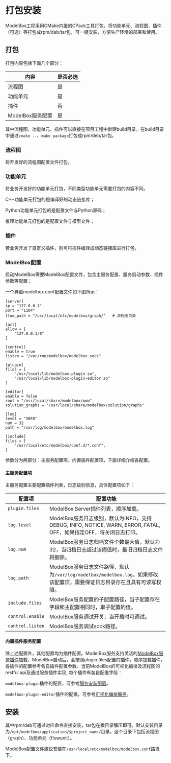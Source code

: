 # 打包安装

ModelBox工程采用CMake内置的CPack工具打包，将功能单元、流程图、插件（可选）等打包成rpm/deb/tar包，可一键安装，方便生产环境的部署和使用。

## 打包

打包内容包括下面几个部分：

| 内容             | 是否必选 |
| ---------------- | -------  |
| 流程图           | 是       |
| 功能单元         | 是       |
| 插件             | 否       |
| ModelBox服务配置 | 是       |

其中流程图、功能单元、插件可以直接在项目工程中新建build目录，在build目录中通过`cmake ..`、`make package`打包成rpm/deb/tar包。

### 流程图
  
将开发好的流程图配置文件打包。

### 功能单元

将业务开发好的功能单元打包，不同类型功能单元需要打包的内容不同。

C++功能单元打包的是编译好的动态链接库；

Python功能单元打包的是配置文件与Python源码；

推理功能单元打包的是配置文件与模型文件；

### 插件

若业务开发了自定义插件，则可将插件编译成动态链接库进行打包。

### ModelBox配置

启动ModelBox需要ModelBox配置文件，包含主服务配置、服务启动参数、插件参数等配置；

一个典型modelbox.conf配置文件如下图所示：

```shell
[server]
ip = "127.0.0.1"
port = "1104"
flow_path = "/usr/local/etc/modelbox/graph/"   # 流程图目录

[acl]
allow = [
    "127.0.0.1/8"
]

[control]
enable = true
listen = "/var/run/modelbox/modelbox.sock"

[plugin]
files = [
    "/usr/local/lib/modelbox-plugin.so",
    "/usr/local/lib/modelbox-plugin-editor.so"
]

[editor]
enable = false
root = "/usr/local/share/modelbox/www"
solution_graphs = "/usr/local/share/modelbox/solution/graphs"

[log]
level = "INFO"
num = 32
path = "/var/log/modelbox/modelbox.log"

[include]
files = [
    "/usr/local/etc/modelbox/conf.d/*.conf",
]
```

参数分为两部分：主服务配置项、内置插件配置项，下面详细介绍各配置。

#### 主服务配置项

主服务配置主要配置插件列表，日志级别信息，具体配置项如下：

| 配置项          | 配置功能                                                                                                                   |
| --------------- | -------------------------------------------------------------------------------------------------------------------------- |
| `plugin.files`  | ModelBox Server插件列表，顺序加载。                                                                                        |
| `log.level`     | ModelBox服务日志级别，默认为INFO，支持DEBUG, INFO, NOTICE, WARN, ERROR, FATAL, OFF，如果指定OFF，将关闭日志打印。           |
| `log.num`       | ModelBox服务日志归档文件个数最大值，默认为32，当归档日志超过该阈值时，最旧归档日志文件将删除。                               |
| `log.path`      | ModelBox服务日志文件路径，默认为`/var/log/modelbox/modelbox.log`。如果修改该配置项，需要保证日志目录存在且具有可读写权限。   |
| `include.files` | ModelBox服务配置的子配置路径，当子配置存在字段和主配置相同时，取子配置的值。                                                 |
| `control.enable` | ModelBox服务调试开关，当开启时可调试。                                                                                     |
| `control.listen` | ModelBox服务调试sock路径。                                                                                                |

#### 内置插件服务配置

除上述配置外，其他配置均为插件配置。ModelBox服务支持灵活的[ModelBox服务插件](../service-plugin/service-plugin.md)加载，ModelBox启动后，会按照plugin.files配置的插件，顺序加载插件，各插件的配置参考各自插件配置参数。当前ModelBox的可视化编排及流程图的restful api及通过服务插件实现, 每个插件有各自配置字段：

`modelbox-plugin`插件的配置，可参考[服务安装配置](../../../plugins/modelbox-plugin.md)。

`modelbox-plugin-editor`插件的配置，可参考[可视化编排服务](../../../plugins/editor.md)。

## 安装

其中rpm/deb可通过对应命令直接安装，tar包在根目录解压即可。默认安装目录为`/opt/modelbox/application/$project_name/`目录，这个目录下包括流程图（graph）、功能单元（flowunit）。

ModelBox配置文件建议安装在`/usr/local/etc/modelbox/modelbox.conf`路径下。
